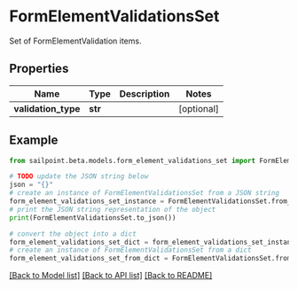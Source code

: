 # FormElementValidationsSet

Set of FormElementValidation items.

## Properties

Name | Type | Description | Notes
------------ | ------------- | ------------- | -------------
**validation_type** | **str** |  | [optional] 

## Example

```python
from sailpoint.beta.models.form_element_validations_set import FormElementValidationsSet

# TODO update the JSON string below
json = "{}"
# create an instance of FormElementValidationsSet from a JSON string
form_element_validations_set_instance = FormElementValidationsSet.from_json(json)
# print the JSON string representation of the object
print(FormElementValidationsSet.to_json())

# convert the object into a dict
form_element_validations_set_dict = form_element_validations_set_instance.to_dict()
# create an instance of FormElementValidationsSet from a dict
form_element_validations_set_from_dict = FormElementValidationsSet.from_dict(form_element_validations_set_dict)
```
[[Back to Model list]](../README.md#documentation-for-models) [[Back to API list]](../README.md#documentation-for-api-endpoints) [[Back to README]](../README.md)


